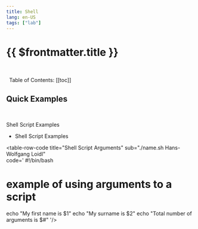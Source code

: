 ```yaml
---
title: Shell
lang: en-US
tags: ["lab"]
---
```


# {{ $frontmatter.title }}

<TagBadge />

&nbsp;
&nbsp;

<!-- - Credit and Sources:
  - [htmlcheatsheet.com](https://htmlcheatsheet.com/) -->


&nbsp;
Table of Contents:
[[toc]]


##  Quick Examples
<br>

Shell Script Examples
- Shell Script Examples

<table-code>

<table-row-pre title="Set Permissions"  
code='
chmod a+x name.sh
'/>

<table-row-code title="Hello World"  
code='
#!/bin/sh
echo "Hello world"
'/>

<table-row-code title="Shell Script Arguments" sub="./name.sh Hans-Wolfgang Loidl"  
code='
#!/bin/bash
# example of using arguments to a script
echo "My first name is $1"
echo "My surname is $2"
echo "Total number of arguments is $#" 
'/>

</table-code>
